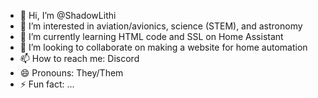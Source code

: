 - 👋 Hi, I’m @ShadowLithi
- 👀 I’m interested in aviation/avionics, science (STEM), and astronomy
- 🌱 I’m currently learning HTML code and SSL on Home Assistant
- 💞️ I’m looking to collaborate on making a website for home automation
- 📫 How to reach me: Discord
- 😄 Pronouns: They/Them
- ⚡ Fun fact: ...

<!---
ShadowLithi/ShadowLithi is a ✨ special ✨ repository because its `README.md` (this file) appears on your GitHub profile.
You can click the Preview link to take a look at your changes.
--->
